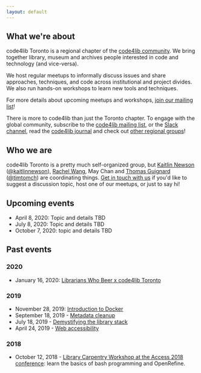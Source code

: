 ```yaml
---
layout: default
---
```


## What we're about

code4lib Toronto is a regional chapter of the [code4lib community](https://code4lib.org). We bring together library, museum and archives people interested in code and technology (and vice-versa).

We host regular meetups to informally discuss issues and share approaches, techniques, and code across institutional and project divides. We also run hands-on workshops to learn new tools and techniques.

For more details about upcoming meetups and workshops, [join our mailing list](https://groups.google.com/forum/#!forum/code4libto)!

There is more to code4lib than just the Toronto chapter. To engage with the global community, subscribe to the [code4lib mailing list](https://lists.clir.org/cgi-bin/wa?A0=CODE4LIB), or the [Slack channel](https://code4lib.slack.com/), read the [code4lib journal](http://journal.code4lib.org/) and check out [other regional groups](https://wiki.code4lib.org/Main_Page#Local_.2F_Regional_Groups)!

## Who we are

code4lib Toronto is a pretty much self-organized group, but [Kaitlin Newson](mailto:kaitlin.newson@gmail.com) ([@kaitlinnewson](https://twitter.com/kaitlinnewson)), [Rachel Wang](mailto:rachel@rwang.ca), May Chan and [Thomas Guignard](mailto:tom@timtom.ca) ([@timtomch](https://twitter.com/timtomch)) are coordinating things. [Get in touch with us](mailto:code4libtoronto@gmail.com) if you'd like to suggest a discussion topic, host one of our meetups, or just to say hi!

## Upcoming events

* April 8, 2020: Topic and details TBD
* July 8, 2020: Topic and details TBD
* October 7, 2020: topic and details TBD

## Past events

### 2020

* January 16, 2020: [Librarians Who Beer x code4lib Toronto](https://www.meetup.com/code4libtoronto/events/267691086/)

### 2019

* November 28, 2019: [Introduction to Docker](https://www.meetup.com/code4libtoronto/events/259194696/)
* September 18, 2019 - [Metadata cleanup](https://www.meetup.com/code4libtoronto/events/259193334/)
* July 18, 2019 - [Demystifying the library stack](https://www.meetup.com/code4libtoronto/events/259194511/)
* April 24, 2019 - [Web accessibility](https://www.meetup.com/code4libtoronto/events/259193297/)

### 2018

* October 12, 2018 - [Library Carpentry Workshop at the Access 2018 conference](./2018-10-12-access): learn the basics of bash programming and OpenRefine.
